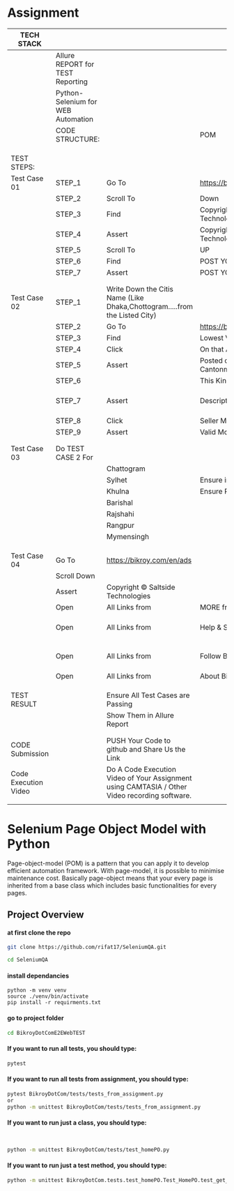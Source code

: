 # Assignment

| TECH STACK           |                                    |                                                                                               |                                             |               |                              |   |   |   |
|----------------------|------------------------------------|-----------------------------------------------------------------------------------------------|---------------------------------------------|---------------|------------------------------|---|---|---|
|                      | Allure REPORT for TEST Reporting   |                                                                                               |                                             |               |                              |   |   |   |
|                      | Python-Selenium for WEB Automation |                                                                                               |                                             |               |                              |   |   |   |
|                      | CODE STRUCTURE:                    |                                                                                               | POM                                         |               |                              |   |   |   |
|                      |                                    |                                                                                               |                                             |               |                              |   |   |   |
|                      |                                    |                                                                                               |                                             |               |                              |   |   |   |
|                      |                                    |                                                                                               |                                             |               |                              |   |   |   |
| TEST STEPS:          |                                    |                                                                                               |                                             |               |                              |   |   |   |
| Test Case 01         | STEP_1                             | Go To                                                                                         | https://bikroy.com/                         |               |                              |   |   |   |
|                      | STEP_2                             | Scroll To                                                                                     | Down                                        |               |                              |   |   |   |
|                      | STEP_3                             | Find                                                                                          | Copyright © Saltside Technologies           |               |                              |   |   |   |
|                      | STEP_4                             | Assert                                                                                        | Copyright © Saltside Technologies           |               |                              |   |   |   |
|                      | STEP_5                             | Scroll To                                                                                     | UP                                          |               |                              |   |   |   |
|                      | STEP_6                             | Find                                                                                          | POST YOUR Add                               |               |                              |   |   |   |
|                      | STEP_7                             | Assert                                                                                        | POST YOUR ADD Button is there               |               |                              |   |   |   |
|                      |                                    |                                                                                               |                                             |               |                              |   |   |   |
|                      |                                    |                                                                                               |                                             |               |                              |   |   |   |
| Test Case 02         | STEP_1                             | Write Down the Citis Name (Like Dhaka,Chottogram.....from the Listed City)                    |                                             |               |                              |   |   |   |
|                      | STEP_2                             | Go To                                                                                         | https://bikroy.com/en/ads/dhaka             |               |                              |   |   |   |
|                      | STEP_3                             | Find                                                                                          | Lowest Value Add from PAGE 1                |               |                              |   |   |   |
|                      | STEP_4                             | Click                                                                                         | On that Add                                 |               |                              |   |   |   |
|                      | STEP_5                             | Assert                                                                                        | Posted on 29 Apr 1:37 am, Cantonment, Dhaka |               |                              |   |   |   |
|                      | STEP_6                             |                                                                                               | This Kind of Text is There                  |               |                              |   |   |   |
|                      | STEP_7                             | Assert                                                                                        | Description                                 | Text is there |                              |   |   |   |
|                      | STEP_8                             | Click                                                                                         | Seller Mobile Number Area                   |               |                              |   |   |   |
|                      | STEP_9                             | Assert                                                                                        | Valid Mobile Number is There.               |               |                              |   |   |   |
|                      |                                    |                                                                                               |                                             |               |                              |   |   |   |
|                      |                                    |                                                                                               |                                             |               |                              |   |   |   |
| Test Case 03         | Do TEST CASE 2 For                 |                                                                                               |                                             |               |                              |   |   |   |
|                      |                                    | Chattogram                                                                                    |                                             |               |                              |   |   |   |
|                      |                                    | Sylhet                                                                                        | Ensure implementation of OOP                |               |                              |   |   |   |
|                      |                                    | Khulna                                                                                        | Ensure Proper USAGE of LOOP                 |               |                              |   |   |   |
|                      |                                    | Barishal                                                                                      |                                             |               |                              |   |   |   |
|                      |                                    | Rajshahi                                                                                      |                                             |               |                              |   |   |   |
|                      |                                    | Rangpur                                                                                       |                                             |               |                              |   |   |   |
|                      |                                    | Mymensingh                                                                                    |                                             |               |                              |   |   |   |
|                      |                                    |                                                                                               |                                             |               |                              |   |   |   |
|                      |                                    |                                                                                               |                                             |               |                              |   |   |   |
|                      |                                    |                                                                                               |                                             |               |                              |   |   |   |
| Test Case 04         | Go To                              | https://bikroy.com/en/ads                                                                     |                                             |               |                              |   |   |   |
|                      | Scroll Down                        |                                                                                               |                                             |               |                              |   |   |   |
|                      | Assert                             | Copyright © Saltside Technologies                                                             |                                             |               |                              |   |   |   |
|                      | Open                               | All Links from                                                                                | MORE from BIKROY                            |               |                              |   |   |   |
|                      | Open                               | All Links from                                                                                | Help & Support                              |               | Ensure implementation of OOP |   |   |   |
|                      | Open                               | All Links from                                                                                | Follow Bikroy                               |               | Ensure Proper USAGE of LOOP  |   |   |   |
|                      | Open                               | All Links from                                                                                | About Bikroy                                |               |                              |   |   |   |
|                      |                                    |                                                                                               |                                             |               |                              |   |   |   |
|                      |                                    |                                                                                               |                                             |               |                              |   |   |   |
|                      |                                    |                                                                                               |                                             |               |                              |   |   |   |
| TEST RESULT          |                                    | Ensure All Test Cases are Passing                                                             |                                             |               |                              |   |   |   |
|                      |                                    | Show Them in Allure Report                                                                    |                                             |               |                              |   |   |   |
|                      |                                    |                                                                                               |                                             |               |                              |   |   |   |
|                      |                                    |                                                                                               |                                             |               |                              |   |   |   |
| CODE Submission      |                                    | PUSH Your Code to github and Share Us the Link                                                |                                             |               |                              |   |   |   |
| Code Execution Video |                                    | Do A Code Execution Video of Your Assignment using CAMTASIA / Other Video recording software. |                                             |               |                              |   |   |   |
|                      |                                    |                                                                                               |                                             |               |                              |   |   |   |


# Selenium Page Object Model with Python 

Page-object-model (POM) is a pattern that you can apply it to develop efficient automation framework. With page-model, it is possible to minimise maintenance cost. Basically page-object means that your every page is inherited from a base class which includes basic functionalities for every pages.


## Project Overview

#### at first clone the repo
```sh
git clone https://github.com/rifat17/SeleniumQA.git

cd SeleniumQA
```

#### install dependancies

```shell
python -m venv venv
source ./venv/bin/activate
pip install -r requirments.txt
```

#### go to project folder
```sh
cd BikroyDotComE2EWebTEST

```

#### If you want to run all tests, you should type: 

```sh
pytest 
```

#### If you want to run all tests from assignment, you should type: 
```sh
pytest BikroyDotCom/tests/tests_from_assignment.py 
or
python -m unittest BikroyDotCom/tests/tests_from_assignment.py
```


#### If you want to run just a class, you should type: 
```sh


python -m unittest BikroyDotCom/tests/test_homePO.py
```

#### If you want to run just a test method, you should type: 
```sh
python -m unittest BikroyDotCom.tests.test_homePO.Test_HomePO.test_get_copyright_text_is_not_none

```
